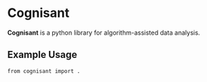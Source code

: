 # Cognisant

**Cognisant** is a python library for algorithm-assisted data analysis.

## Example Usage

```
from cognisant import .
```
